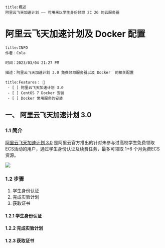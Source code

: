 ```ad-summary
title:概述
阿里云飞天加速计划 —— 可用来以学生身份领取 2C 2G 的云服务器
```

# 阿里云飞天加速计划及 Docker 配置

```ad-tip
title:INFO
作者：Cola

时间：2023/03/04 21:27 PM

描述：阿里云飞天加速计划 3.0 免费领取服务器以及 Docker  的相关配置 
```

```ad-todo
title:Features： 🐔
 - [ ] 阿里云飞天加速计划 3.0
 - [ ] CentOS 7 Docker 安装
 - [ ] Docker 常用服务的安装
```

## 一、 阿里云飞天加速计划 3.0 

### 1.1 简介

[阿里云飞天加速计划 3.0](https://developer.aliyun.com/plan/student) 是阿里云官方推出的针对未参与过高校学生免费领取ECS活动的用户，通过学生身份认证及续费任务，最多可领取 1+6 个月免费ECS资源。

![](https://cola-picgo-1311841992.cos.ap-beijing.myqcloud.com/20230304213345.png)



### 1.2 步骤

1. 学生身份认证
2. 完成实验计划
3. 获取证书

#### 1.2.1 学生身份认证



#### 1.2.2 完成实验计划



#### 1.2.3 获取证书

